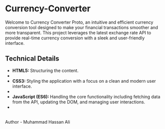 # Currency-Converter
Welcome to Currency Converter Proto, an intuitive and efficient currency conversion tool designed to make your financial transactions smoother and more transparent. This project leverages the latest exchange rate API to provide real-time currency conversion with a sleek and user-friendly interface.
<br>
<h2><b>Technical Details</b></h2>
<ul>
<li><b>HTML5: </b>Structuring the content.<li>
<li><b>CSS3: </b>Styling the application with a focus on a clean and modern user interface.<li>
<li><b>JavaScript (ES6): </b>Handling the core functionality including fetching data from the API, updating the DOM, and managing user interactions.<li>
</ul>
<br>
Author - Muhammad Hassan Ali
